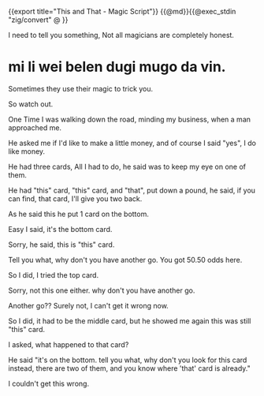 {{export title="This and That - Magic Script"}}
{{@md}}{{@exec_stdin "zig/convert" @ }}

I need to tell you something, Not all magicians are completely honest.

# mi li wei belen dugi mugo da vin.

Sometimes they use their magic to trick you.

So watch out.

One Time I was walking down the road, minding my business, when a man approached me.

He asked me if I'd like to make a little money, and of course I said "yes", I do like money.

He had three cards, All I had to do, he said was to keep my eye on one of them.

He had "this" card, "this" card, and "that", put down a pound, he said, if you can find, that card, I'll give you two back.

As he said this he put 1 card on the bottom.

Easy I said, it's the bottom card.

Sorry, he said, this is "this" card.

Tell you what, why don't you have another go. You got 50.50 odds here.

So I did, I tried the top card.

Sorry, not this one either. why don't you have another go.

Another go?? Surely not, I can't get it wrong now.  

So I did, it had to be the middle card, but he showed me again this was still "this" card.

I asked, what happened to that card? 

He said "it's on the bottom. tell you what, why don't you look for this card instead, there are two of them, and you know where 'that' card is already."

I couldn't get this wrong.






